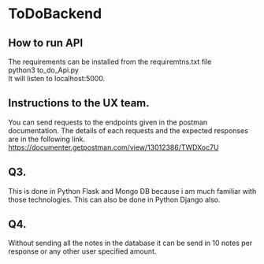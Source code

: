 # ToDoBackend

## How to run API
The requirements can be installed from the requiremtns.txt file
<br />python3 to_do_Api.py
<br /> It will listen to localhost:5000. 

## Instructions to the UX team.
You can send requests to the endpoints given in the postman documentation. The details of each requests and the expected responses are in the following link.
<br />https://documenter.getpostman.com/view/13012386/TWDXoc7U

## Q3.
This is done in Python Flask and Mongo DB because i am much familiar with those technologies. This can also be done in Python Django also.

## Q4.
Without sending all the notes in the database it can be send in 10 notes per response or any other user specified amount.
